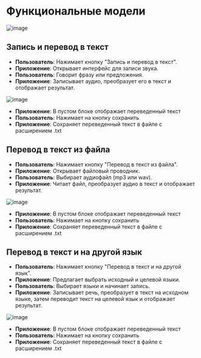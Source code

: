 # Функциональные модели


![image](https://github.com/Retnug228/Lab3Orpo/assets/140345168/9d83ec75-c845-4498-962d-cbd5a76cd4a7)


## Запись и перевод в текст

- **Пользователь**: Нажимает кнопку "Запись и перевод в текст".
- **Приложение**: Открывает интерфейс для записи звука.
- **Пользователь**: Говорит фразу или предложения.
- **Приложение**: Записывает аудио, преобразует его в текст и отображает результат.


![image](https://github.com/Retnug228/Lab3Orpo/assets/140345168/b4ee2758-9191-4b11-b23c-adfcf9215c06)

- **Приложение**: В пустом блоке отображает переведенный текст
- **Пользователь**: Нажимает на кнопку сохранить
- **Приложение**: Сохраняет переведенный текст в файле с расширением .txt


## Перевод в текст из файла

- **Пользователь**: Нажимает кнопку "Перевод в текст из файла".
- **Приложение**: Открывает файловый проводник.
- **Пользователь**: Выбирает аудиофайл (mp3 или wav).
- **Приложение**: Читает файл, преобразует аудио в текст и отображает результат.


![image](https://github.com/Retnug228/Lab3Orpo/assets/140345168/c110f6a0-b96b-4d6b-930a-d28d5a4f4e8c)

- **Приложение**: В пустом блоке отображает переведенный текст
- **Пользователь**: Нажимает на кнопку сохранить
- **Приложение**: Сохраняет переведенный текст в файле с расширением .txt


## Перевод в текст и на другой язык

- **Пользователь**: Нажимает кнопку "Перевод в текст и на другой язык".
- **Приложение**: Предлагает выбрать исходный и целевой языки.
- **Пользователь**: Выбирает языки и начинает запись.
- **Приложение**: Записывает речь, преобразует в текст на исходном языке, затем переводит текст на целевой язык и отображает результат.


![image](https://github.com/Retnug228/Lab3Orpo/assets/140345168/4a476180-5b6c-43aa-9063-70c69ad52d9b)

- **Приложение**: В пустом блоке отображает переведенный текст
- **Пользователь**: Нажимает на кнопку сохранить
- **Приложение**: Сохраняет переведенный текст в файле с расширением .txt


  

